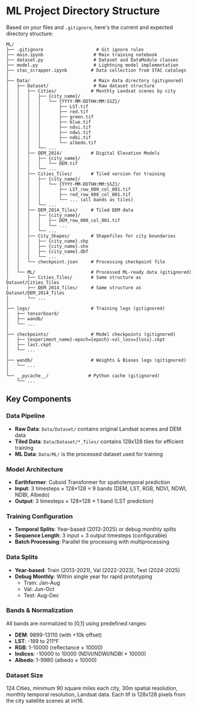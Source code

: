 # ML Project Directory Structure

Based on your files and `.gitignore`, here's the current and expected directory structure:

```
ML/
├── .gitignore                    # Git ignore rules
├── main.ipynb                   # Main training notebook
├── dataset.py                   # Dataset and DataModule classes
├── model.py                     # Lightning model implementation
├── stac_scrapper.ipynb         # Data collection from STAC catalogs
│
├── Data/                        # Main data directory (gitignored)
│   ├── Dataset/                 # Raw dataset structure
│   │   ├── Cities/             # Monthly Landsat scenes by city
│   │   │   ├── {city_name}/
│   │   │   │   └── {YYYY-MM-DDTHH:MM:SSZ}/
│   │   │   │       ├── LST.tif
│   │   │   │       ├── red.tif
│   │   │   │       ├── green.tif
│   │   │   │       ├── blue.tif
│   │   │   │       ├── ndvi.tif
│   │   │   │       ├── ndwi.tif
│   │   │   │       ├── ndbi.tif
│   │   │   │       └── albedo.tif
│   │   │   └── ...
│   │   ├── DEM_2014/           # Digital Elevation Models
│   │   │   ├── {city_name}/
│   │   │   │   └── DEM.tif
│   │   │   └── ...
│   │   ├── Cities_Tiles/       # Tiled version for training
│   │   │   ├── {city_name}/
│   │   │   │   └── {YYYY-MM-DDTHH:MM:SSZ}/
│   │   │   │       ├── LST_row_000_col_001.tif
│   │   │   │       ├── red_row_000_col_001.tif
│   │   │   │       └── ... (all bands as tiles)
│   │   │   └── ...
│   │   ├── DEM_2014_Tiles/     # Tiled DEM data
│   │   │   ├── {city_name}/
│   │   │   │   ├── DEM_row_000_col_001.tif
│   │   │   │   └── ...
│   │   │   └── ...
│   │   ├── City_Shapes/        # Shapefiles for city boundaries
│   │   │   ├── {city_name}.shp
│   │   │   ├── {city_name}.shx
│   │   │   ├── {city_name}.dbf
│   │   │   └── ...
│   │   └── checkpoint.json     # Processing checkpoint file
│   │
│   └── ML/                     # Processed ML-ready data (gitignored)
│       ├── Cities_Tiles/       # Same structure as Dataset/Cities_Tiles
│       ├── DEM_2014_Tiles/     # Same structure as Dataset/DEM_2014_Tiles
│       └── ...
│
├── logs/                       # Training logs (gitignored)
│   ├── tensorboard/
│   ├── wandb/
│   └── ...
│
├── checkpoints/                # Model checkpoints (gitignored)
│   ├── {experiment_name}-epoch={epoch}-val_loss={loss}.ckpt
│   ├── last.ckpt
│   └── ...
│
├── wandb/                      # Weights & Biases logs (gitignored)
│   └── ...
│
└── __pycache__/               # Python cache (gitignored)
    └── ...
```

## Key Components

### Data Pipeline
- **Raw Data**: `Data/Dataset/` contains original Landsat scenes and DEM data
- **Tiled Data**: `Data/Dataset/*_Tiles/` contains 128x128 tiles for efficient training
- **ML Data**: `Data/ML/` is the processed dataset used for training

### Model Architecture
- **Earthformer**: Cuboid Transformer for spatiotemporal prediction
- **Input**: 3 timesteps × 128×128 × 9 bands (DEM, LST, RGB, NDVI, NDWI, NDBI, Albedo)
- **Output**: 3 timesteps × 128×128 × 1 band (LST prediction)

### Training Configuration
- **Temporal Splits**: Year-based (2013-2025) or debug monthly splits
- **Sequence Length**: 3 input + 3 output timesteps (configurable)
- **Batch Processing**: Parallel tile processing with multiprocessing

### Data Splits
- **Year-based**: Train (2013-2021), Val (2022-2023), Test (2024-2025)
- **Debug Monthly**: Within single year for rapid prototyping
  - Train: Jan-Aug
  - Val: Jun-Oct  
  - Test: Aug-Dec

### Bands & Normalization
All bands are normalized to [0,1] using predefined ranges:
- **DEM**: 9899-13110 (with +10k offset)
- **LST**: -189 to 211°F
- **RGB**: 1-10000 (reflectance × 10000)
- **Indices**: -10000 to 10000 (NDVI/NDWI/NDBI × 10000)
- **Albedo**: 1-9980 (albedo × 10000)

### Dataset Size
124 Cities, minimum 90 square miles each city, 30m spatial resolution, monthly temporal resolution, Landsat data. Each tif is 128x128 pixels from the city satellite scenes at int16.